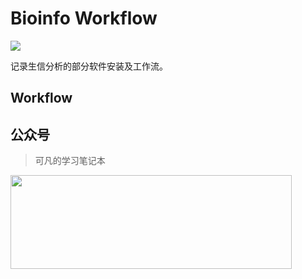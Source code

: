 # Bioinfo Workflow

<a href="https://hits.seeyoufarm.com"><img src="https://hits.seeyoufarm.com/api/count/incr/badge.svg?url=https%3A%2F%2Fgithub.com%2Fkefanlee%2F&count_bg=%2379C83D&title_bg=%23555555&icon=&icon_color=%23E7E7E7&title=%E8%AE%BF%E9%97%AE%E9%87%8F&edge_flat=false"/></a>

记录生信分析的部分软件安装及工作流。

## Workflow


## 公众号
> 可凡的学习笔记本

<img src="./assets/img/wxpublic.png" width="450" height="150" />